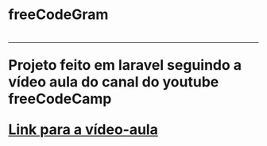 <h1>freeCodeGram<h1>
<hr>
<p>Projeto feito em laravel seguindo a vídeo aula do canal do youtube freeCodeCamp</p>
<a href="https://www.youtube.com/watch?v=ImtZ5yENzgE">Link para a vídeo-aula</a>
